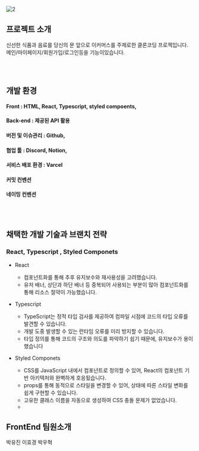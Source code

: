 ![2](https://github.com/super-coding-3/super-kurly/assets/101633842/c2ca3973-1f0a-4e5d-8a69-1abbc54f0676)

## 프로젝트 소개
신선한 식품과 음료를 당신의 문 앞으로 이커머스를 주제로한 클론코딩 프로젝입니다.<br/>
메인/마이페이지/회원가입/로그인등을 기능이있습니다.


<br/>
<br/>

## 개발 환경
#### Front : HTML, React, Typescript, styled compoents,<br/>
#### Back-end : 제공된 API 활용 <br/>
#### 버전 및 이슈관리 : Github,<br/>
#### 협업 툴 : Discord, Notion,<br/>
#### 서비스 배포 환경 : Varcel<br/>
#### 커밋 컨벤션 <br/>
#### 네이밍 컨벤션 <br/>

<br/>
<br/>

## 채택한 개발 기술과 브랜치 전략
### React, Typescript , Styled Componets

- React
    - 컴포넌트화를 통해 추후 유지보수와 재사용성을 고려했습니다.
    - 유저 배너, 상단과 하단 배너 등 중복되어 사용되는 부분이 많아 컴포넌트화를 통해 리소스 절약이 가능했습니다.
      
- Typescript
    - TypeScript는 정적 타입 검사를 제공하여 컴파일 시점에 코드의 타입 오류를 발견할 수 있습니다.
    - 개발 도중 발생할 수 있는 런타임 오류를 미리 방지할 수 있습니다.
    - 타입 정의를 통해 코드의 구조와 의도를 파악하기 쉽기 때문에, 유지보수가 용이했습니다

- Styled Componets
    - CSS를 JavaScript 내에서 컴포넌트로 정의할 수 있어, React의 컴포넌트 기반 아키텍처와 완벽하게 호응됬습니다.
    - props를 통해 동적으로 스타일을 변경할 수 있어, 상태에 따른 스타일 변화를 쉽게 구현할 수 있습니다. 
    - 고유한 클래스 이름을 자동으로 생성하여 CSS 충돌 문제가 없었습니다.
    - 
 
## FrontEnd 팀원소개 
박유진 
이효경
박우혁

<br/>
<br/>

